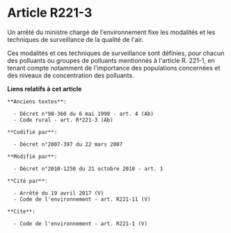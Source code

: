 # Article R221-3

Un arrêté du ministre chargé de l'environnement fixe les modalités et les techniques de surveillance de la qualité de l'air.

Ces modalités et ces techniques de surveillance sont définies, pour chacun des polluants ou groupes de polluants mentionnés à
l'article R. 221-1, en tenant compte notamment de l'importance des populations concernées et des niveaux de concentration des
polluants.

**Liens relatifs à cet article**

	**Anciens textes**:

	  - Décret n°98-360 du 6 mai 1998 - art. 4 (Ab)
	  - Code rural - art. R*221-3 (Ab)

	**Codifié par**:

	  - Décret n°2007-397 du 22 mars 2007

	**Modifié par**:

	  - Décret n°2010-1250 du 21 octobre 2010 - art. 1

	**Cité par**:

	  - Arrêté du 19 avril 2017 (V)
	  - Code de l'environnement - art. R221-11 (V)

	**Cite**:

	  - Code de l'environnement - art. R221-1 (V)
